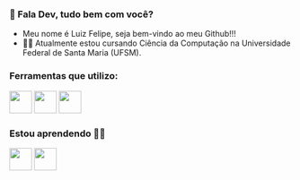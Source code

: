 ### 👋 Fala Dev, tudo bem com você?
- Meu nome é Luiz Felipe, seja bem-vindo ao meu Github!!! 
- 👨‍🎓 Atualmente estou cursando Ciência da Computação na Universidade Federal de Santa Maria (UFSM).

### Ferramentas que utilizo: 
<img src="https://cdn.jsdelivr.net/gh/devicons/devicon/icons/git/git-original-wordmark.svg" width="40" height="40"/> <img src="https://cdn.jsdelivr.net/gh/devicons/devicon/icons/github/github-original-wordmark.svg" width="40" height="40"/> <img src="https://cdn.jsdelivr.net/gh/devicons/devicon/icons/linux/linux-original.svg" width="40" height="40"/>
          

### Estou aprendendo 👨‍💻
<img src="https://cdn.jsdelivr.net/gh/devicons/devicon/icons/javascript/javascript-original.svg" width="40" height="40"/> <img src="https://cdn.jsdelivr.net/gh/devicons/devicon/icons/python/python-original-wordmark.svg" width="40" height="40"/>
          
          
          
